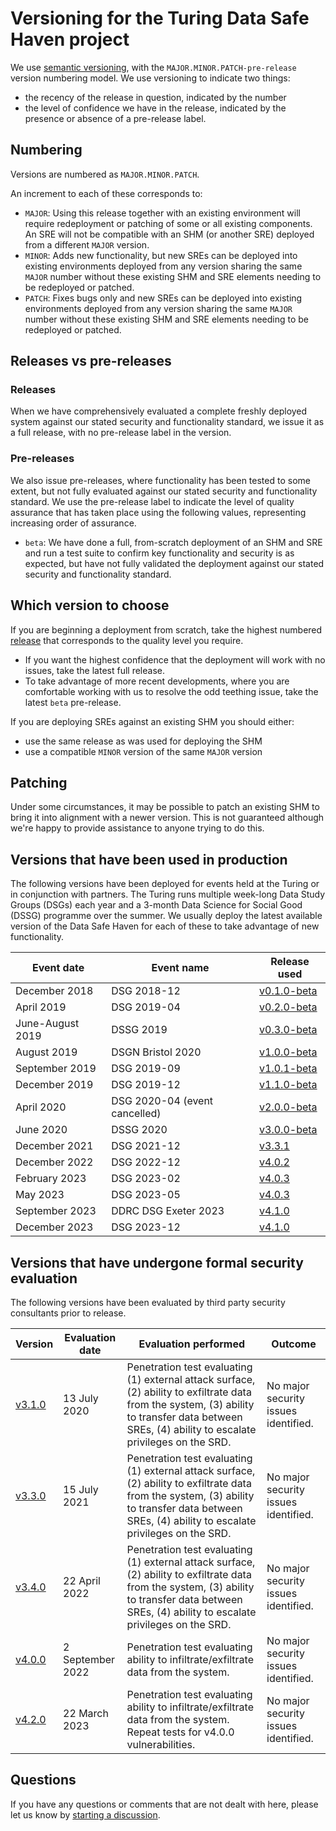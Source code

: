 # Versioning for the Turing Data Safe Haven project

We use [semantic versioning](https://semver.org/), with the `MAJOR.MINOR.PATCH-pre-release` version numbering model.
We use versioning to indicate two things:

- the recency of the release in question, indicated by the number
- the level of confidence we have in the release, indicated by the presence or absence of a pre-release label.

## Numbering

Versions are numbered as `MAJOR.MINOR.PATCH`.

An increment to each of these corresponds to:

- `MAJOR`: Using this release together with an existing environment will require redeployment or patching of some or all existing components. An SRE will not be compatible with an SHM (or another SRE) deployed from a different `MAJOR` version.
- `MINOR`: Adds new functionality, but new SREs can be deployed into existing environments deployed from any version sharing the same `MAJOR` number without these existing SHM and SRE elements needing to be redeployed or patched.
- `PATCH`: Fixes bugs only and new SREs can be deployed into existing environments deployed from any version sharing the same `MAJOR` number without these existing SHM and SRE elements needing to be redeployed or patched.

## Releases vs pre-releases

### Releases

When we have comprehensively evaluated a complete freshly deployed system against our stated security and functionality standard, we issue it as a full release, with no pre-release label in the version.

### Pre-releases

We also issue pre-releases, where functionality has been tested to some extent, but not fully evaluated against our stated security and functionality standard. We use the pre-release label to indicate the level of quality assurance that has taken place using the following values, representing increasing order of assurance.

- `beta`: We have done a full, from-scratch deployment of an SHM and SRE and run a test suite to confirm key functionality and security is as expected, but have not fully validated the deployment against our stated security and functionality standard.

## Which version to choose

If you are beginning a deployment from scratch, take the highest numbered [release](https://github.com/alan-turing-institute/data-safe-haven/releases/) that corresponds to the quality level you require.

- If you want the highest confidence that the deployment will work with no issues, take the latest full release.
- To take advantage of more recent developments, where you are comfortable working with us to resolve the odd teething issue, take the latest `beta` pre-release.

If you are deploying SREs against an existing SHM you should either:

- use the same release as was used for deploying the SHM
- use a compatible `MINOR` version of the same `MAJOR` version

## Patching

Under some circumstances, it may be possible to patch an existing SHM to bring it into alignment with a newer version.
This is not guaranteed although we're happy to provide assistance to anyone trying to do this.

## Versions that have been used in production

The following versions have been deployed for events held at the Turing or in conjunction with partners.
The Turing runs multiple week-long Data Study Groups (DSGs) each year and a 3-month Data Science for Social Good (DSSG) programme over the summer.
We usually deploy the latest available version of the Data Safe Haven for each of these to take advantage of new functionality.

| Event date       | Event name                    | Release used                                                                                     |
| ---------------- | ----------------------------- | ------------------------------------------------------------------------------------------------ |
| December 2018    | DSG 2018-12                   | [v0.1.0-beta](https://github.com/alan-turing-institute/data-safe-haven/releases/tag/v0.1.0-beta) |
| April 2019       | DSG 2019-04                   | [v0.2.0-beta](https://github.com/alan-turing-institute/data-safe-haven/releases/tag/v0.2.0-beta) |
| June-August 2019 | DSSG 2019                     | [v0.3.0-beta](https://github.com/alan-turing-institute/data-safe-haven/releases/tag/v0.3.0-beta) |
| August 2019      | DSGN Bristol 2020             | [v1.0.0-beta](https://github.com/alan-turing-institute/data-safe-haven/releases/tag/v1.0.0-beta) |
| September 2019   | DSG 2019-09                   | [v1.0.1-beta](https://github.com/alan-turing-institute/data-safe-haven/releases/tag/v1.0.1-beta) |
| December 2019    | DSG 2019-12                   | [v1.1.0-beta](https://github.com/alan-turing-institute/data-safe-haven/releases/tag/v1.1.0-beta) |
| April 2020       | DSG 2020-04 (event cancelled) | [v2.0.0-beta](https://github.com/alan-turing-institute/data-safe-haven/releases/tag/v2.0.0-beta) |
| June 2020        | DSSG 2020                     | [v3.0.0-beta](https://github.com/alan-turing-institute/data-safe-haven/releases/tag/v3.0.0-beta) |
| December 2021    | DSG 2021-12                   | [v3.3.1](https://github.com/alan-turing-institute/data-safe-haven/releases/tag/v3.3.1)           |
| December 2022    | DSG 2022-12                   | [v4.0.2](https://github.com/alan-turing-institute/data-safe-haven/releases/tag/v4.0.2)           |
| February 2023    | DSG 2023-02                   | [v4.0.3](https://github.com/alan-turing-institute/data-safe-haven/releases/tag/v4.0.3)           |
| May 2023         | DSG 2023-05                   | [v4.0.3](https://github.com/alan-turing-institute/data-safe-haven/releases/tag/v4.0.3)           |
| September 2023   | DDRC DSG Exeter 2023          | [v4.1.0](https://github.com/alan-turing-institute/data-safe-haven/releases/tag/v4.1.0)           |
| December 2023    | DSG 2023-12                   | [v4.1.0](https://github.com/alan-turing-institute/data-safe-haven/releases/tag/v4.1.0)           |

## Versions that have undergone formal security evaluation

The following versions have been evaluated by third party security consultants prior to release.

| Version                                                                                | Evaluation date  | Evaluation performed                                                                                                                                                                               | Outcome                              |
| -------------------------------------------------------------------------------------- | ---------------- | -------------------------------------------------------------------------------------------------------------------------------------------------------------------------------------------------- | ------------------------------------ |
| [v3.1.0](https://github.com/alan-turing-institute/data-safe-haven/releases/tag/v3.1.0) | 13 July 2020     | Penetration test evaluating (1) external attack surface, (2) ability to exfiltrate data from the system, (3) ability to transfer data between SREs, (4) ability to escalate privileges on the SRD. | No major security issues identified. |
| [v3.3.0](https://github.com/alan-turing-institute/data-safe-haven/releases/tag/v3.3.0) | 15 July 2021     | Penetration test evaluating (1) external attack surface, (2) ability to exfiltrate data from the system, (3) ability to transfer data between SREs, (4) ability to escalate privileges on the SRD. | No major security issues identified. |
| [v3.4.0](https://github.com/alan-turing-institute/data-safe-haven/releases/tag/v3.4.0) | 22 April 2022    | Penetration test evaluating (1) external attack surface, (2) ability to exfiltrate data from the system, (3) ability to transfer data between SREs, (4) ability to escalate privileges on the SRD. | No major security issues identified. |
| [v4.0.0](https://github.com/alan-turing-institute/data-safe-haven/releases/tag/v4.0.0) | 2 September 2022 | Penetration test evaluating ability to infiltrate/exfiltrate data from the system.                                                                                                                 | No major security issues identified. |
| [v4.2.0](https://github.com/alan-turing-institute/data-safe-haven/releases/tag/v4.2.0) | 22 March 2023    | Penetration test evaluating ability to infiltrate/exfiltrate data from the system. Repeat tests for v4.0.0 vulnerabilities.                                                                                                                | No major security issues identified. |

## Questions

If you have any questions or comments that are not dealt with here, please let us know by [starting a discussion](https://github.com/alan-turing-institute/data-safe-haven/discussions).
